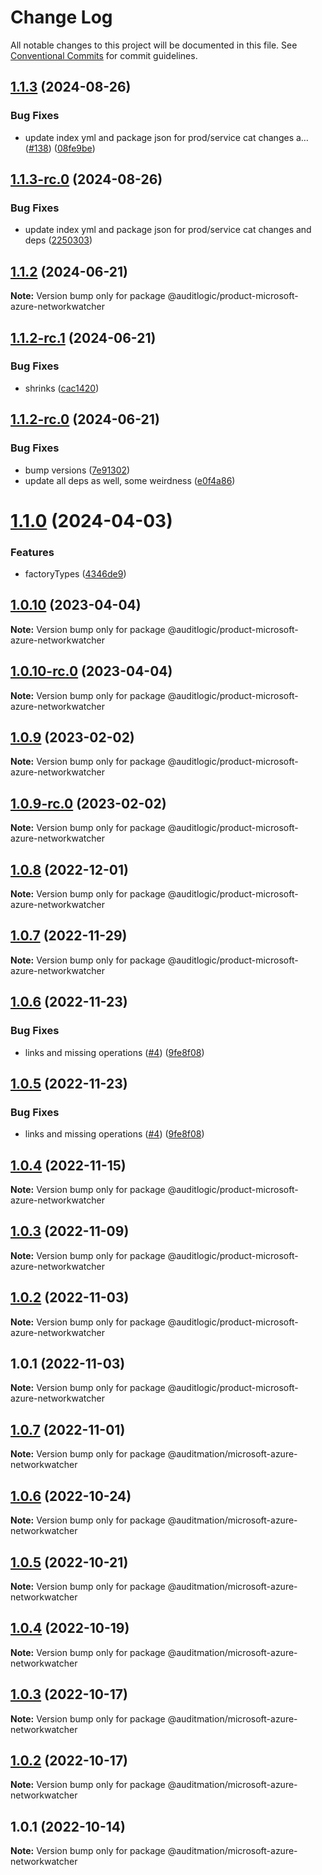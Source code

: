 # Change Log

All notable changes to this project will be documented in this file.
See [Conventional Commits](https://conventionalcommits.org) for commit guidelines.

## [1.1.3](https://github.com/auditlogic/product/compare/@auditlogic/product-microsoft-azure-networkwatcher@1.1.2...@auditlogic/product-microsoft-azure-networkwatcher@1.1.3) (2024-08-26)


### Bug Fixes

* update index yml and package json for prod/service cat changes a… ([#138](https://github.com/auditlogic/product/issues/138)) ([08fe9be](https://github.com/auditlogic/product/commit/08fe9beb1c8457462a19bc69caa02e6212d97e1a))





## [1.1.3-rc.0](https://github.com/auditlogic/product/compare/@auditlogic/product-microsoft-azure-networkwatcher@1.1.2...@auditlogic/product-microsoft-azure-networkwatcher@1.1.3-rc.0) (2024-08-26)


### Bug Fixes

* update index yml and package json for prod/service cat changes and deps ([2250303](https://github.com/auditlogic/product/commit/225030363a363608240135b7ebed386b28f01e4b))





## [1.1.2](https://github.com/auditlogic/product/compare/@auditlogic/product-microsoft-azure-networkwatcher@1.1.2-rc.1...@auditlogic/product-microsoft-azure-networkwatcher@1.1.2) (2024-06-21)

**Note:** Version bump only for package @auditlogic/product-microsoft-azure-networkwatcher





## [1.1.2-rc.1](https://github.com/auditlogic/product/compare/@auditlogic/product-microsoft-azure-networkwatcher@1.1.2-rc.0...@auditlogic/product-microsoft-azure-networkwatcher@1.1.2-rc.1) (2024-06-21)


### Bug Fixes

* shrinks ([cac1420](https://github.com/auditlogic/product/commit/cac14200fefcd8183ab69fe89a47bd3f70f563e9))





## [1.1.2-rc.0](https://github.com/auditlogic/product/compare/@auditlogic/product-microsoft-azure-networkwatcher@1.1.0...@auditlogic/product-microsoft-azure-networkwatcher@1.1.2-rc.0) (2024-06-21)


### Bug Fixes

* bump versions ([7e91302](https://github.com/auditlogic/product/commit/7e913023b8b312150ed7762c32fbbe616be71de5))
* update all deps as well, some weirdness ([e0f4a86](https://github.com/auditlogic/product/commit/e0f4a864714e2d3de6bbf3da014d5312fe53be2f))





# [1.1.0](https://github.com/auditlogic/product/compare/@auditlogic/product-microsoft-azure-networkwatcher@1.0.10...@auditlogic/product-microsoft-azure-networkwatcher@1.1.0) (2024-04-03)


### Features

* factoryTypes ([4346de9](https://github.com/auditlogic/product/commit/4346de92693aee892fccf725338ffc7b80ab182b))





## [1.0.10](https://github.com/auditlogic/product/compare/@auditlogic/product-microsoft-azure-networkwatcher@1.0.9...@auditlogic/product-microsoft-azure-networkwatcher@1.0.10) (2023-04-04)

**Note:** Version bump only for package @auditlogic/product-microsoft-azure-networkwatcher





## [1.0.10-rc.0](https://github.com/auditlogic/product/compare/@auditlogic/product-microsoft-azure-networkwatcher@1.0.9...@auditlogic/product-microsoft-azure-networkwatcher@1.0.10-rc.0) (2023-04-04)

**Note:** Version bump only for package @auditlogic/product-microsoft-azure-networkwatcher





## [1.0.9](https://github.com/auditlogic/product/compare/@auditlogic/product-microsoft-azure-networkwatcher@1.0.8...@auditlogic/product-microsoft-azure-networkwatcher@1.0.9) (2023-02-02)

**Note:** Version bump only for package @auditlogic/product-microsoft-azure-networkwatcher





## [1.0.9-rc.0](https://github.com/auditlogic/product/compare/@auditlogic/product-microsoft-azure-networkwatcher@1.0.8...@auditlogic/product-microsoft-azure-networkwatcher@1.0.9-rc.0) (2023-02-02)

**Note:** Version bump only for package @auditlogic/product-microsoft-azure-networkwatcher





## [1.0.8](https://github.com/auditlogic/product/compare/@auditlogic/product-microsoft-azure-networkwatcher@1.0.7...@auditlogic/product-microsoft-azure-networkwatcher@1.0.8) (2022-12-01)

**Note:** Version bump only for package @auditlogic/product-microsoft-azure-networkwatcher





## [1.0.7](https://github.com/auditlogic/product/compare/@auditlogic/product-microsoft-azure-networkwatcher@1.0.6...@auditlogic/product-microsoft-azure-networkwatcher@1.0.7) (2022-11-29)

**Note:** Version bump only for package @auditlogic/product-microsoft-azure-networkwatcher





## [1.0.6](https://github.com/auditlogic/product/compare/@auditlogic/product-microsoft-azure-networkwatcher@1.0.4...@auditlogic/product-microsoft-azure-networkwatcher@1.0.6) (2022-11-23)


### Bug Fixes

* links and missing operations ([#4](https://github.com/auditlogic/product/issues/4)) ([9fe8f08](https://github.com/auditlogic/product/commit/9fe8f08fe7c57fdb79f991ac35bd6ac2e7dcad38))





## [1.0.5](https://github.com/auditlogic/product/compare/@auditlogic/product-microsoft-azure-networkwatcher@1.0.4...@auditlogic/product-microsoft-azure-networkwatcher@1.0.5) (2022-11-23)


### Bug Fixes

* links and missing operations ([#4](https://github.com/auditlogic/product/issues/4)) ([9fe8f08](https://github.com/auditlogic/product/commit/9fe8f08fe7c57fdb79f991ac35bd6ac2e7dcad38))





## [1.0.4](https://github.com/auditlogic/product/compare/@auditlogic/product-microsoft-azure-networkwatcher@1.0.3...@auditlogic/product-microsoft-azure-networkwatcher@1.0.4) (2022-11-15)

**Note:** Version bump only for package @auditlogic/product-microsoft-azure-networkwatcher





## [1.0.3](https://github.com/auditlogic/product/compare/@auditlogic/product-microsoft-azure-networkwatcher@1.0.2...@auditlogic/product-microsoft-azure-networkwatcher@1.0.3) (2022-11-09)

**Note:** Version bump only for package @auditlogic/product-microsoft-azure-networkwatcher





## [1.0.2](https://github.com/auditlogic/product/compare/@auditlogic/product-microsoft-azure-networkwatcher@1.0.1...@auditlogic/product-microsoft-azure-networkwatcher@1.0.2) (2022-11-03)

**Note:** Version bump only for package @auditlogic/product-microsoft-azure-networkwatcher





## 1.0.1 (2022-11-03)

**Note:** Version bump only for package @auditlogic/product-microsoft-azure-networkwatcher





## [1.0.7](https://github.com/auditmation/store-content/compare/@auditmation/microsoft-azure-networkwatcher@1.0.6...@auditmation/microsoft-azure-networkwatcher@1.0.7) (2022-11-01)

**Note:** Version bump only for package @auditmation/microsoft-azure-networkwatcher





## [1.0.6](https://github.com/auditmation/store-content/compare/@auditmation/microsoft-azure-networkwatcher@1.0.5...@auditmation/microsoft-azure-networkwatcher@1.0.6) (2022-10-24)

**Note:** Version bump only for package @auditmation/microsoft-azure-networkwatcher





## [1.0.5](https://github.com/auditmation/store-content/compare/@auditmation/microsoft-azure-networkwatcher@1.0.4...@auditmation/microsoft-azure-networkwatcher@1.0.5) (2022-10-21)

**Note:** Version bump only for package @auditmation/microsoft-azure-networkwatcher





## [1.0.4](https://github.com/auditmation/store-content/compare/@auditmation/microsoft-azure-networkwatcher@1.0.3...@auditmation/microsoft-azure-networkwatcher@1.0.4) (2022-10-19)

**Note:** Version bump only for package @auditmation/microsoft-azure-networkwatcher





## [1.0.3](https://github.com/auditmation/store-content/compare/@auditmation/microsoft-azure-networkwatcher@1.0.2...@auditmation/microsoft-azure-networkwatcher@1.0.3) (2022-10-17)

**Note:** Version bump only for package @auditmation/microsoft-azure-networkwatcher





## [1.0.2](https://github.com/auditmation/store-content/compare/@auditmation/microsoft-azure-networkwatcher@1.0.1...@auditmation/microsoft-azure-networkwatcher@1.0.2) (2022-10-17)

**Note:** Version bump only for package @auditmation/microsoft-azure-networkwatcher





## 1.0.1 (2022-10-14)

**Note:** Version bump only for package @auditmation/microsoft-azure-networkwatcher
